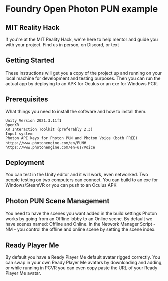 # Foundry Open Photon PUN example

## MIT Reality Hack
If you're at the MIT Reality Hack, we're here to help mentor and guide you with your project. Find us in person, on Discord, or text 


## Getting Started

These instructions will get you a copy of the project up and running on your local machine for development and testing purposes. Then you can run the actual app by deploying to an APK for Oculus or an exe for Windows PCR.

## Prerequisites

What things you need to install the software and how to install them.

```
Unity Version 2021.3.11f1
OpenXR
XR Interaction Toolkit (preferably 2.3)
Input system
Photon API keys for Photon PUN and Photon Voice (both FREE) 
https://www.photonengine.com/en/PUN#
https://www.photonengine.com/en-us/Voice
```

## Deployment
You can test in the Unity editor and it will work, even networked. Two people testing on two computers can connect.
You can build to an exe for Windows/SteamVR or you can push to an Oculus APK

## Photon PUN Scene Management
You need to have the scenes you want added in the build settings
Photon works by going from an Offline lobby to an Online scene. By default we have scenes named: Offline and Online. In the Network Manager Script - NM - you control the offline and online scene by setting the scene index. 

## Ready Player Me
By default you have a Ready Player Me default avatar rigged correctly. 
You can swap in your own Ready Player Me avatars by downloading and adding, or while running in PCVR you can even copy paste the URL of your Ready Player Me avatar. 
